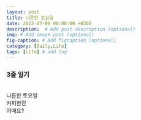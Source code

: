 ```yaml
---
layout: post
title: 나른한 토요일
date: 2022-07-09 00:00:00 +0300
description:  # Add post description (optional)
img: # Add image post (optional)
fig-caption: # Add figcaption (optional)
category: [Daily,Life]
tags: [Life] # add tag
---
```


### 3줄 일기
<br>
나른한 토요일<br>
커피한잔<br>
어때요?

<br>